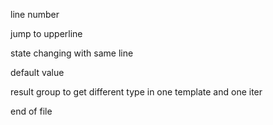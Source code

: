 line number

jump to upperline

state changing with same line

default value

result group to get different type in one template and one iter

end of file
